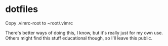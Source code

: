 dotfiles
========

Copy .vimrc-root to ~root/.vimrc

There's better ways of doing this, I know, but it's really just for my own use. Others might find this stuff educational though, so I'll leave this public.
